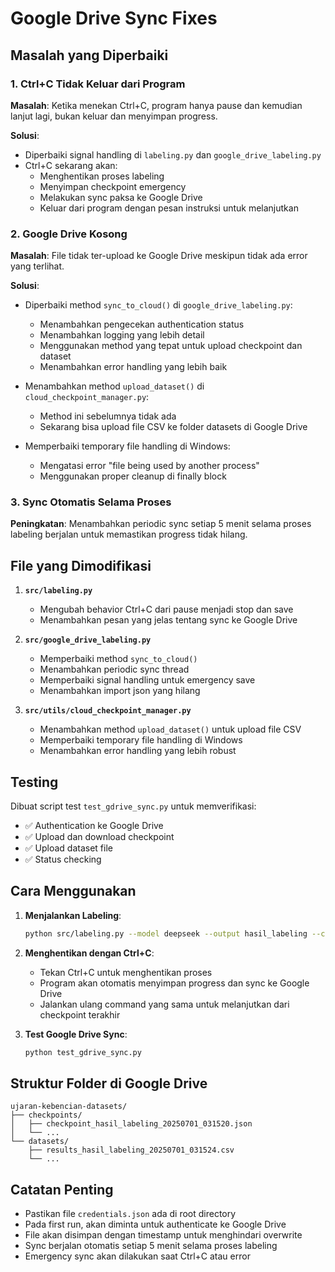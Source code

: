 # Google Drive Sync Fixes

## Masalah yang Diperbaiki

### 1. Ctrl+C Tidak Keluar dari Program
**Masalah**: Ketika menekan Ctrl+C, program hanya pause dan kemudian lanjut lagi, bukan keluar dan menyimpan progress.

**Solusi**:
- Diperbaiki signal handling di `labeling.py` dan `google_drive_labeling.py`
- Ctrl+C sekarang akan:
  - Menghentikan proses labeling
  - Menyimpan checkpoint emergency
  - Melakukan sync paksa ke Google Drive
  - Keluar dari program dengan pesan instruksi untuk melanjutkan

### 2. Google Drive Kosong
**Masalah**: File tidak ter-upload ke Google Drive meskipun tidak ada error yang terlihat.

**Solusi**:
- Diperbaiki method `sync_to_cloud()` di `google_drive_labeling.py`:
  - Menambahkan pengecekan authentication status
  - Menambahkan logging yang lebih detail
  - Menggunakan method yang tepat untuk upload checkpoint dan dataset
  - Menambahkan error handling yang lebih baik

- Menambahkan method `upload_dataset()` di `cloud_checkpoint_manager.py`:
  - Method ini sebelumnya tidak ada
  - Sekarang bisa upload file CSV ke folder datasets di Google Drive

- Memperbaiki temporary file handling di Windows:
  - Mengatasi error "file being used by another process"
  - Menggunakan proper cleanup di finally block

### 3. Sync Otomatis Selama Proses
**Peningkatan**: Menambahkan periodic sync setiap 5 menit selama proses labeling berjalan untuk memastikan progress tidak hilang.

## File yang Dimodifikasi

1. **`src/labeling.py`**
   - Mengubah behavior Ctrl+C dari pause menjadi stop dan save
   - Menambahkan pesan yang jelas tentang sync ke Google Drive

2. **`src/google_drive_labeling.py`**
   - Memperbaiki method `sync_to_cloud()`
   - Menambahkan periodic sync thread
   - Memperbaiki signal handling untuk emergency save
   - Menambahkan import json yang hilang

3. **`src/utils/cloud_checkpoint_manager.py`**
   - Menambahkan method `upload_dataset()` untuk upload file CSV
   - Memperbaiki temporary file handling di Windows
   - Menambahkan error handling yang lebih robust

## Testing

Dibuat script test `test_gdrive_sync.py` untuk memverifikasi:
- ✅ Authentication ke Google Drive
- ✅ Upload dan download checkpoint
- ✅ Upload dataset file
- ✅ Status checking

## Cara Menggunakan

1. **Menjalankan Labeling**:
   ```bash
   python src/labeling.py --model deepseek --output hasil_labeling --cloud
   ```

2. **Menghentikan dengan Ctrl+C**:
   - Tekan Ctrl+C untuk menghentikan proses
   - Program akan otomatis menyimpan progress dan sync ke Google Drive
   - Jalankan ulang command yang sama untuk melanjutkan dari checkpoint terakhir

3. **Test Google Drive Sync**:
   ```bash
   python test_gdrive_sync.py
   ```

## Struktur Folder di Google Drive

```
ujaran-kebencian-datasets/
├── checkpoints/
│   ├── checkpoint_hasil_labeling_20250701_031520.json
│   └── ...
└── datasets/
    ├── results_hasil_labeling_20250701_031524.csv
    └── ...
```

## Catatan Penting

- Pastikan file `credentials.json` ada di root directory
- Pada first run, akan diminta untuk authenticate ke Google Drive
- File akan disimpan dengan timestamp untuk menghindari overwrite
- Sync berjalan otomatis setiap 5 menit selama proses labeling
- Emergency sync akan dilakukan saat Ctrl+C atau error